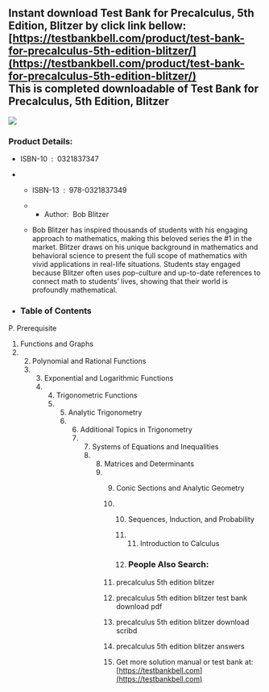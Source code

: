 Instant download **Test Bank for Precalculus, 5th Edition, Blitzer** by click link bellow:  
[https://testbankbell.com/product/test-bank-for-precalculus-5th-edition-blitzer/](https://testbankbell.com/product/test-bank-for-precalculus-5th-edition-blitzer/)  
This is completed downloadable of Test Bank for Precalculus, 5th Edition, Blitzer
---------------------------------------------------------------------------------


![](https://testbankbell.com/wp-content/uploads/2023/05/9780321837349_TestBank.jpg)
### Product Details:


* ISBN-10 ‏ : ‎ 0321837347
* * ISBN-13 ‏ : ‎ 978-0321837349
  * * Author:  Bob Blitzer
   
  * Bob Blitzer has inspired thousands of students with his engaging approach to mathematics, making this beloved series the #1 in the market. Blitzer draws on his unique background in mathematics and behavioral science to present the full scope of mathematics with vivid applications in real-life situations. Students stay engaged because Blitzer often uses pop-culture and up-to-date references to connect math to students’ lives, showing that their world is profoundly mathematical.
 
* ### Table of Contents

P. Prerequisite
1. Functions and Graphs
2. 2. Polynomial and Rational Functions
   3. 3. Exponential and Logarithmic Functions
      4. 4. Trigonometric Functions
         5. 5. Analytic Trigonometry
            6. 6. Additional Topics in Trigonometry
               7. 7. Systems of Equations and Inequalities
                  8. 8. Matrices and Determinants
                     9. 9. Conic Sections and Analytic Geometry
                        10. 10. Sequences, Induction, and Probability
                            11. 11. Introduction to Calculus
                               
                            12. ### People Also Search:
                           
                        11. precalculus 5th edition blitzer
                       
                        12. precalculus 5th edition blitzer test bank download pdf
                       
                        13. precalculus 5th edition blitzer download scribd
                       
                        14. precalculus 5th edition blitzer answers
                        15.  Get more solution manual or test bank at: [https://testbankbell.com](https://testbankbell.com)
